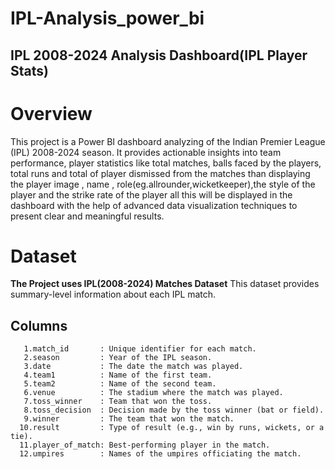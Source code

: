 # IPL-Analysis_power_bi
 ## IPL 2008-2024 Analysis Dashboard(IPL Player Stats)
 # Overview 
 This project is a Power BI dashboard analyzing of the Indian Premier League (IPL) 2008-2024 season. It provides actionable insights into team performance, player statistics like total matches, balls faced by the players, total runs and total of player dismissed from the matches than displaying the player image , name , role(eg.allrounder,wicketkeeper),the style of the player and the strike rate of the player all this will be displayed in the dashboard with the help of advanced data visualization techniques to present clear and meaningful results.

 # Dataset
   **The Project uses IPL(2008-2024) Matches Dataset**
       This dataset provides summary-level information about each IPL match.
   ## **Columns**
       1.match_id       : Unique identifier for each match.
       2.season         : Year of the IPL season.
       3.date           : The date the match was played.
       4.team1          : Name of the first team.
       5.team2          : Name of the second team.
       6.venue          : The stadium where the match was played.
       7.toss_winner    : Team that won the toss.
       8.toss_decision  : Decision made by the toss winner (bat or field).
       9.winner         : The team that won the match.
      10.result         : Type of result (e.g., win by runs, wickets, or a tie).
      11.player_of_match: Best-performing player in the match.
      12.umpires        : Names of the umpires officiating the match.
